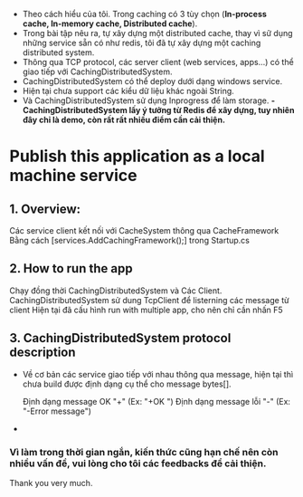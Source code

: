 ﻿

 - Theo cách hiểu của tôi. Trong caching có 3 tùy chọn (**In-process
   cache, In-memory cache, Distributed cache**).
 - Trong bài tập nêu ra, tự xây dựng một distributed cache, thay vì sữ
   dụng những service sẵn có như redis, tôi đã tự xây dựng một caching
   distributed system.
 - Thông qua TCP protocol, các server client (web services, apps...) có
   thể giao tiếp với CachingDistributedSystem.
 - CachingDistributedSystem có thể deploy dưới dạng windows service.
 - Hiện tại chưa support các kiểu dữ liệu khác ngoài String. 
 - Và CachingDistributedSystem sử dụng Inprogress để làm storage.
 **- CachingDistributedSystem  lấy ý tưởng từ Redis để xây dựng, tuy nhiên đây chỉ là demo, còn rất rất nhiều điểm cần cải thiện.**

# Publish this application as a local machine service

## 1. Overview:

Các service client kết nối với CacheSystem thông qua CacheFramework 
Bằng cách [services.AddCachingFramework();] trong Startup.cs


## 2. How to run the app

Chạy đồng thời CachingDistributedSystem và Các Client.
CachingDistributedSystem  sử dung TcpClient để listerning các message từ client
Hiện tại đã cấu hình run with multiple app, cho nên chỉ cần nhấn F5

## 3. CachingDistributedSystem protocol description
- Về cơ bản các service giao tiếp với nhau thông qua message, hiện tại thì chưa build được định dạng cụ thể cho message bytes[].

	Định dạng message OK "+" (Ex: "+OK ")
	Định dạng message lỗi "-" (Ex: "-Error message")
- 

###  Vì làm trong thời gian ngắn, kiến thức cũng hạn chế nên còn nhiều vấn đề, vui lòng cho tôi các feedbacks để cải thiện.
Thank you very much.


